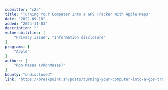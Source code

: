 ```yaml
---
submitter: "c2a"
title: "Turning Your Computer Into a GPS Tracker With Apple Maps"
date: "2022-09-18"
added: "2024-11-03"
description: ""
vulnerabilities: [
    "Privacy issue", "Information disclosure"
]
programs: [
    "Apple"
]
authors: [
    "Ron Masas (@RonMasas)"
]
bounty: "undisclosed"
link: "https://breakpoint.sh/posts/turning-your-computer-into-a-gps-tracker-with-apple-maps"
---
```




